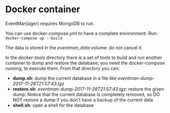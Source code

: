 # Docker container

EventMan(ager) requires MongoDB to run.

You can use docker-compose.yml to have a complete environment. Run: `docker-compose up --build`

The data is stored in the *eventman_data* volume: do not cancel it.

In the *docker-tools* directory there is a set of tools to build and run another container to dump and restore the database; you need the docker-compose running, to execute them. From that directory you can:

- **dump.sh**: dump the current database in a file like *eventman-dump-2017-11-28T21:57:43.tgz*
- **restore.sh**: *eventman-dump-2017-11-28T21:57:43.tgz*: restore the given dump. Notice that the current database is completely removed, so DO NOT restore a dump if you don't have a backup of the current data
- **shell.sh**: open a shell for the database

